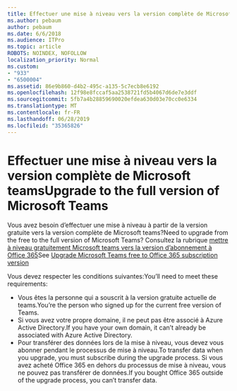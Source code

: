 ```yaml
---
title: Effectuer une mise à niveau vers la version complète de Microsoft teams
ms.author: pebaum
author: pebaum
ms.date: 6/6/2018
ms.audience: ITPro
ms.topic: article
ROBOTS: NOINDEX, NOFOLLOW
localization_priority: Normal
ms.custom:
- "933"
- "6500004"
ms.assetid: 86e9b860-d4b2-495c-a135-5c7ecb8e6192
ms.openlocfilehash: 12f98e8fccaf5aa2538721fd5b4067d6de7e3ddf
ms.sourcegitcommit: 5fb7a4b28859690020efdea630d03e70cc0e6334
ms.translationtype: MT
ms.contentlocale: fr-FR
ms.lasthandoff: 06/28/2019
ms.locfileid: "35365826"
---
```

# <a name="upgrade-to-the-full-version-of-microsoft-teams"></a><span data-ttu-id="35fcb-102">Effectuer une mise à niveau vers la version complète de Microsoft teams</span><span class="sxs-lookup"><span data-stu-id="35fcb-102">Upgrade to the full version of Microsoft Teams</span></span>

<span data-ttu-id="35fcb-103">Vous avez besoin d’effectuer une mise à niveau à partir de la version gratuite vers la version complète de Microsoft teams?</span><span class="sxs-lookup"><span data-stu-id="35fcb-103">Need to upgrade from the free to the full version of Microsoft Teams?</span></span> <span data-ttu-id="35fcb-104">Consultez la rubrique [mettre à niveau gratuitement Microsoft teams vers la version d’abonnement à Office 365](https://docs.microsoft.com/microsoftteams/upgrade-freemium)</span><span class="sxs-lookup"><span data-stu-id="35fcb-104">See [Upgrade Microsoft Teams free to Office 365 subscription version](https://docs.microsoft.com/microsoftteams/upgrade-freemium)</span></span>

<span data-ttu-id="35fcb-105">Vous devez respecter les conditions suivantes:</span><span class="sxs-lookup"><span data-stu-id="35fcb-105">You’ll need to meet these requirements:</span></span>

- <span data-ttu-id="35fcb-106">Vous êtes la personne qui a souscrit à la version gratuite actuelle de teams.</span><span class="sxs-lookup"><span data-stu-id="35fcb-106">You’re the person who signed up for the current free version of Teams.</span></span>
- <span data-ttu-id="35fcb-107">Si vous avez votre propre domaine, il ne peut pas être associé à Azure Active Directory.</span><span class="sxs-lookup"><span data-stu-id="35fcb-107">If you have your own domain, it can’t already be associated with Azure Active Directory.</span></span>
- <span data-ttu-id="35fcb-108">Pour transférer des données lors de la mise à niveau, vous devez vous abonner pendant le processus de mise à niveau.</span><span class="sxs-lookup"><span data-stu-id="35fcb-108">To transfer data when you upgrade, you must subscribe during the upgrade process.</span></span> <span data-ttu-id="35fcb-109">Si vous avez acheté Office 365 en dehors du processus de mise à niveau, vous ne pouvez pas transférer de données.</span><span class="sxs-lookup"><span data-stu-id="35fcb-109">If you bought Office 365 outside of the upgrade process, you can’t transfer data.</span></span>
